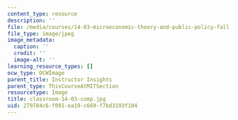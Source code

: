 ```yaml
---
content_type: resource
description: ''
file: /media/courses/14-03-microeconomic-theory-and-public-policy-fall-2016/279784c6f091ea19c669f7bd3193f104_classroom-14-03-comp.jpg
file_type: image/jpeg
image_metadata:
  caption: ''
  credit: ''
  image-alt: ''
learning_resource_types: []
ocw_type: OCWImage
parent_title: Instructor Insights
parent_type: ThisCourseAtMITSection
resourcetype: Image
title: classroom-14-03-comp.jpg
uid: 279784c6-f091-ea19-c669-f7bd3193f104
---
```

